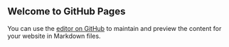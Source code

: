## Welcome to GitHub Pages

You can use the [editor on GitHub](https://github.com/YC-Xiang/ShawnXiang.github.io/edit/gh-pages/index.md) to maintain and preview the content for your website in Markdown files.
